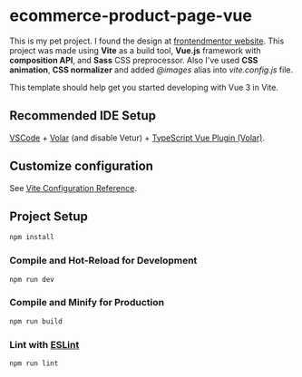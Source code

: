 # ecommerce-product-page-vue
This is my pet project. I found the design at [frontendmentor website](https://www.frontendmentor.io/challenges/ecommerce-product-page-UPsZ9MJp6). This project was made using **Vite** as a build tool, **Vue.js** framework with **composition API**, and **Sass** CSS preprocessor. Also I've used **CSS animation**, **CSS normalizer** and added *@images* alias into *vite.config.js* file.


This template should help get you started developing with Vue 3 in Vite.

## Recommended IDE Setup

[VSCode](https://code.visualstudio.com/) + [Volar](https://marketplace.visualstudio.com/items?itemName=Vue.volar) (and disable Vetur) + [TypeScript Vue Plugin (Volar)](https://marketplace.visualstudio.com/items?itemName=Vue.vscode-typescript-vue-plugin).

## Customize configuration

See [Vite Configuration Reference](https://vitejs.dev/config/).

## Project Setup

```sh
npm install
```

### Compile and Hot-Reload for Development

```sh
npm run dev
```

### Compile and Minify for Production

```sh
npm run build
```

### Lint with [ESLint](https://eslint.org/)

```sh
npm run lint
```
